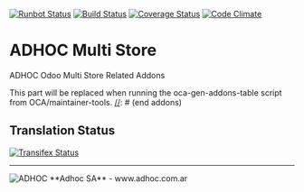 [![Runbot Status](http://runbot.adhoc.com.ar/runbot/badge/flat/53/8.0.svg)](http://runbot.adhoc.com.ar/runbot/repo/github-com-ingadhoc-multi-store-53)
[![Build Status](https://travis-ci.org/ingadhoc/multi-store.svg?branch=8.0)](https://travis-ci.org/ingadhoc/multi-store)
[![Coverage Status](https://coveralls.io/repos/ingadhoc/multi-store/badge.png?branch=8.0)](https://coveralls.io/r/ingadhoc/multi-store?branch=8.0)
[![Code Climate](https://codeclimate.com/github/ingadhoc/multi-store/badges/gpa.svg)](https://codeclimate.com/github/ingadhoc/multi-store)

# ADHOC Multi Store

ADHOC Odoo Multi Store Related Addons

[//]: # (addons)
This part will be replaced when running the oca-gen-addons-table script from OCA/maintainer-tools.
[//]: # (end addons)

Translation Status
------------------
[![Transifex Status](https://www.transifex.com/projects/p/ingadhoc-multi-store-9-0/chart/image_png)](https://www.transifex.com/projects/p/ingadhoc-multi-store-9-0)

----

<img alt="ADHOC" src="http://fotos.subefotos.com/83fed853c1e15a8023b86b2b22d6145bo.png" />
**Adhoc SA** - www.adhoc.com.ar
